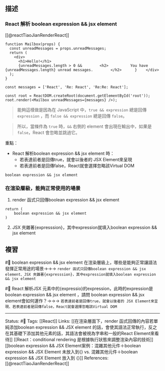 ## 描述
### React 解析 boolean expression && jsx element
[[@reactTiaoJianRenderReact]]
```
function Mailbox(props) {
  const unreadMessages = props.unreadMessages;
  return (
    <div>
      <h1>Hello!</h1>
      {unreadMessages.length > 0 &&        <h2>          You have {unreadMessages.length} unread messages.        </h2>      }    </div>
  );
}

const messages = ['React', 'Re: React', 'Re:Re: React'];

const root = ReactDOM.createRoot(document.getElementById('root'));
root.render(<Mailbox unreadMessages={messages} />);
```

> 能夠這樣做是因為在 JavaScript 中，`true && expression` 總是回傳 `expression` ，而 `false && expression` 總是回傳 `false`。

> 所以，當條件為 `true` 時，`&&` 右側的 element 會出現在輸出中，如果是 `false`，React 會忽略並跳過它。


重點：
- React 解析boolean expression && jsx element  時：
	- 若表達前者是回傳true，就會以後者的 JSX Element來呈現
	- 若表達前者是回傳false，React就會選擇忽略該Virtual DOM
```
boolean expression && jsx element
```


### 在渲染層級，能夠正常使用的場景

1. render 函式只回傳boolean expression && jsx element
```
return (
	boolean expression && jsx element
)
```

2. JSX 夾雜著{expresssion}，其中expression就填入boolean expression && jsx element


## 複習
#🧠 boolean expression && jsx element 在渲染層級上，哪些是能夠正常讓語法發揮正常用途的場景->->-> `render 函式只回傳boolean expression && jsx element、JSX 夾雜著{expresssion}，其中expression就填入boolean expression && jsx element`
<!--SR:!2022-09-13,3,250-->

#🧠 React 解析JSX 元素中的{expressio}的expression，此時的expression是boolean expression && jsx element ，請問 boolean expression && jsx element會如何運作？->->-> `若表達前者是回傳true，就會以後者的 JSX Element來呈現、若表達前者是回傳false，React就會選擇忽略該Virtual DOM`




---
Status: #🌱 
Tags:
[[React]] 
Links:
[[在渲染層面下，render 函式回傳的內容若單純添加boolean expression && JSX element 的話，會使其語法正常執行，反之在其基礎下添加其他元素的話，其語法會被視為字串和一般的React Element來看待]]
[[React：conditional rendering 是根據執行狀態來調整渲染內容的技術]]
[[boolean expression && JSX Element案例：混雜其他元件＋boolean expression && JSX Element 未放入到{} vs. 混雜其他元件＋boolean expression && JSX Element 放入到 {}]]
References:
[[@reactTiaoJianRenderReact]]